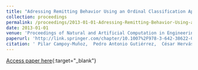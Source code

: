 ```yaml
---
title: "Adressing Remitting Behavior Using an Ordinal Classification Approach"
collection: proceedings
permalink: /proceedings/2013-01-01-Adressing-Remitting-Behavior-Using-an-Ordinal-Classification-Approach
date: 2013-01-01
venue: 'Proceedings of Natural and Artificial Computation in Engineering and Medical Applications (5th International Work-Conference on the Interplay Between Natural and Artificial Computation (IWINAC 2013), Part II)'
paperurl: 'http://link.springer.com/chapter/10.1007%2F978-3-642-38622-0_34'
citation: ' Pilar Campoy-Muñoz,  Pedro Antonio Gutiérrez,  César Hervás-Martínez, &quot;Adressing Remitting Behavior Using an Ordinal Classification Approach.&quot; Proceedings of Natural and Artificial Computation in Engineering and Medical Applications (5th International Work-Conference on the Interplay Between Natural and Artificial Computation (IWINAC 2013), Part II), Vol.7931, 2013, Mallorca, Spain, pp.326--335.'
---
```

[Access paper here](http://link.springer.com/chapter/10.1007%2F978-3-642-38622-0_34){:target="_blank"}

